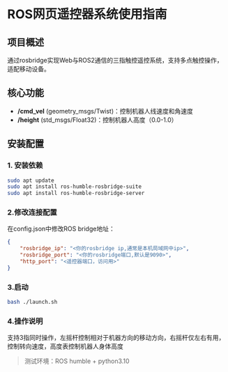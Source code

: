 # ROS网页遥控器系统使用指南

## 项目概述
通过rosbridge实现Web与ROS2通信的三指触控遥控系统，支持多点触控操作，适配移动设备。

## 核心功能
- **/cmd_vel** (geometry_msgs/Twist)：控制机器人线速度和角速度
- **/height** (std_msgs/Float32)：控制机器人高度（0.0-1.0）

## 安装配置
### 1. 安装依赖
```bash
sudo apt update
sudo apt install ros-humble-rosbridge-suite
sudo apt install ros-humble-rosbridge-server
```

### 2.修改连接配置
在config.json中修改ROS bridge地址：
```json
{
    "rosbridge_ip": "<你的rosbridge ip,通常是本机局域网中ip>",
    "rosbridge_port": "<你的rosbridge端口,默认是9090>",
    "http_port": "<遥控器端口，访问用>"
}
```


### 3.启动
```bash
bash ./launch.sh
```

### 4.操作说明
支持3指同时操作，左摇杆控制相对于机器方向的移动方向，右摇杆仅左右有用，控制转向速度，高度表控制机器人身体高度
> 测试环境：ROS humble + python3.10
